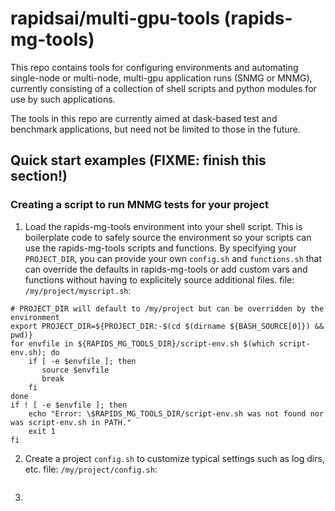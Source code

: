# rapidsai/multi-gpu-tools (rapids-mg-tools)

This repo contains tools for configuring environments and automating
single-node or multi-node, multi-gpu application runs (SNMG or MNMG),
currently consisting of a collection of shell scripts and python
modules for use by such applications.

The tools in this repo are currently aimed at dask-based test and
benchmark applications, but need not be limited to those in the
future.

## Quick start examples  (FIXME: finish this section!)
### Creating a script to run MNMG tests for your project

1) Load the rapids-mg-tools environment into your shell script. This
is boilerplate code to safely source the environment so your scripts
can use the rapids-mg-tools scripts and functions. By specifying your
`PROJECT_DIR`, you can provide your own `config.sh` and `functions.sh`
that can override the defaults in rapids-mg-tools or add custom vars
and functions without having to explicitely source additional files.
file: `/my/project/myscript.sh`:
```
# PROJECT_DIR will default to /my/project but can be overridden by the environment
export PROJECT_DIR=${PROJECT_DIR:-$(cd $(dirname ${BASH_SOURCE[0]}) && pwd)}
for envfile in ${RAPIDS_MG_TOOLS_DIR}/script-env.sh $(which script-env.sh); do
    if [ -e $envfile ]; then
       source $envfile
       break
    fi
done
if ! [ -e $envfile ]; then
    echo "Error: \$RAPIDS_MG_TOOLS_DIR/script-env.sh was not found nor was script-env.sh in PATH."
    exit 1
fi
```

2) Create a project `config.sh` to customize typical settings such as log dirs, etc.
file: `/my/project/config.sh`:
```
```

3) 